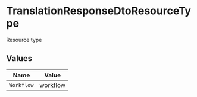 # TranslationResponseDtoResourceType

Resource type


## Values

| Name       | Value      |
| ---------- | ---------- |
| `Workflow` | workflow   |